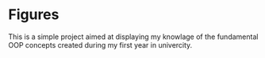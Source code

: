 # Figures
This is a simple project aimed at displaying my knowlage of the fundamental OOP concepts created during my first year in univercity.

